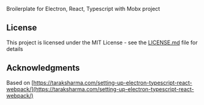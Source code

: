 
Broilerplate for Electron, React, Typescript with Mobx project

## License

This project is licensed under the MIT License - see the [LICENSE.md](LICENSE.md) file for details

## Acknowledgments

Based on [https://taraksharma.com/setting-up-electron-typescript-react-webpack/](https://taraksharma.com/setting-up-electron-typescript-react-webpack/) 

